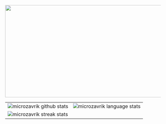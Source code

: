 <div align="right">
  <img src="https://bestanimations.com/Animals/Mammals/Cats/cats/cute-kitty-animated-gif-3.gif" width="600" height="300"/>
</div>

<table align="center" cellspacing="0" cellpadding="0" border="0">
   <tr>
    <td>
        <img src="https://github-readme-stats.vercel.app/api?username=microzavrik&show_icons=true&include_all_commits=true&theme=github_dark&hide_border=true" alt="microzavrik github stats">
      <a/>
    </td>
    <td>
        <img src="https://github-readme-stats.vercel.app/api/top-langs/?username=microzavrik&theme=github_dark&layout=compact&hide_border=true" alt="microzavrik language stats">
      <a/>
    </td>
   </tr>
  <tr>
  <tr>
    <td>
        <img src="https://github-readme-streak-stats.herokuapp.com?user=microzavrik&theme=tokyonight_duo&hide_border=true" alt="microzavrik streak stats">
      <a/>
    </td>
    <td>
      <a/>
    </td>
   </tr>
</table>

